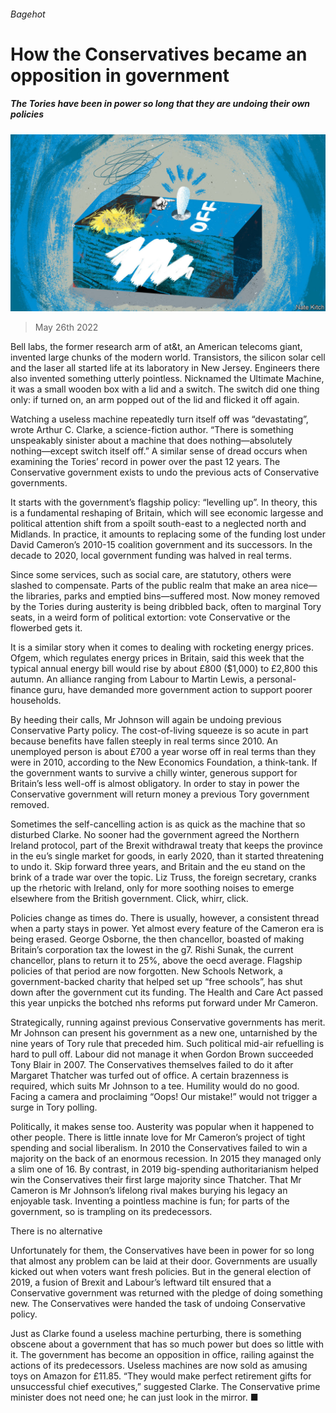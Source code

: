 ###### Bagehot

# How the Conservatives became an opposition in government 

##### The Tories have been in power so long that they are undoing their own policies 

![image](images/20220528_BRD000.jpg) 

> May 26th 2022 

Bell labs, the former research arm of at&amp;t, an American telecoms giant, invented large chunks of the modern world. Transistors, the silicon solar cell and the laser all started life at its laboratory in New Jersey. Engineers there also invented something utterly pointless. Nicknamed the Ultimate Machine, it was a small wooden box with a lid and a switch. The switch did one thing only: if turned on, an arm popped out of the lid and flicked it off again. 

Watching a useless machine repeatedly turn itself off was “devastating”, wrote Arthur C. Clarke, a science-fiction author. “There is something unspeakably sinister about a machine that does nothing—absolutely nothing—except switch itself off.” A similar sense of dread occurs when examining the Tories’ record in power over the past 12 years. The Conservative government exists to undo the previous acts of Conservative governments. 

It starts with the government’s flagship policy: “levelling up”. In theory, this is a fundamental reshaping of Britain, which will see economic largesse and political attention shift from a spoilt south-east to a neglected north and Midlands. In practice, it amounts to replacing some of the funding lost under David Cameron’s 2010-15 coalition government and its successors. In the decade to 2020, local government funding was halved in real terms. 

Since some services, such as social care, are statutory, others were slashed to compensate. Parts of the public realm that make an area nice—the libraries, parks and emptied bins—suffered most. Now money removed by the Tories during austerity is being dribbled back, often to marginal Tory seats, in a weird form of political extortion: vote Conservative or the flowerbed gets it. 

It is a similar story when it comes to dealing with rocketing energy prices. Ofgem, which regulates energy prices in Britain, said this week that the typical annual energy bill would rise by about £800 ($1,000) to £2,800 this autumn. An alliance ranging from Labour to Martin Lewis, a personal-finance guru, have demanded more government action to support poorer households. 

By heeding their calls, Mr Johnson will again be undoing previous Conservative Party policy. The cost-of-living squeeze is so acute in part because benefits have fallen steeply in real terms since 2010. An unemployed person is about £700 a year worse off in real terms than they were in 2010, according to the New Economics Foundation, a think-tank. If the government wants to survive a chilly winter, generous support for Britain’s less well-off is almost obligatory. In order to stay in power the Conservative government will return money a previous Tory government removed.

Sometimes the self-cancelling action is as quick as the machine that so disturbed Clarke. No sooner had the government agreed the Northern Ireland protocol, part of the Brexit withdrawal treaty that keeps the province in the eu’s single market for goods, in early 2020, than it started threatening to undo it. Skip forward three years, and Britain and the eu stand on the brink of a trade war over the topic. Liz Truss, the foreign secretary, cranks up the rhetoric with Ireland, only for more soothing noises to emerge elsewhere from the British government. Click, whirr, click.

Policies change as times do. There is usually, however, a consistent thread when a party stays in power. Yet almost every feature of the Cameron era is being erased. George Osborne, the then chancellor, boasted of making Britain’s corporation tax the lowest in the g7. Rishi Sunak, the current chancellor, plans to return it to 25%, above the oecd average. Flagship policies of that period are now forgotten. New Schools Network, a government-backed charity that helped set up “free schools”, has shut down after the government cut its funding. The Health and Care Act passed this year unpicks the botched nhs reforms put forward under Mr Cameron.

Strategically, running against previous Conservative governments has merit. Mr Johnson can present his government as a new one, untarnished by the nine years of Tory rule that preceded him. Such political mid-air refuelling is hard to pull off. Labour did not manage it when Gordon Brown succeeded Tony Blair in 2007. The Conservatives themselves failed to do it after Margaret Thatcher was turfed out of office. A certain brazenness is required, which suits Mr Johnson to a tee. Humility would do no good. Facing a camera and proclaiming “Oops! Our mistake!” would not trigger a surge in Tory polling. 

Politically, it makes sense too. Austerity was popular when it happened to other people. There is little innate love for Mr Cameron’s project of tight spending and social liberalism. In 2010 the Conservatives failed to win a majority on the back of an enormous recession. In 2015 they managed only a slim one of 16. By contrast, in 2019 big-spending authoritarianism helped win the Conservatives their first large majority since Thatcher. That Mr Cameron is Mr Johnson’s lifelong rival makes burying his legacy an enjoyable task. Inventing a pointless machine is fun; for parts of the government, so is trampling on its predecessors. 

There is no alternative

Unfortunately for them, the Conservatives have been in power for so long that almost any problem can be laid at their door. Governments are usually kicked out when voters want fresh policies. But in the general election of 2019, a fusion of Brexit and Labour’s leftward tilt ensured that a Conservative government was returned with the pledge of doing something new. The Conservatives were handed the task of undoing Conservative policy. 

Just as Clarke found a useless machine perturbing, there is something obscene about a government that has so much power but does so little with it. The government has become an opposition in office, railing against the actions of its predecessors. Useless machines are now sold as amusing toys on Amazon for £11.85. “They would make perfect retirement gifts for unsuccessful chief executives,” suggested Clarke. The Conservative prime minister does not need one; he can just look in the mirror. ■





